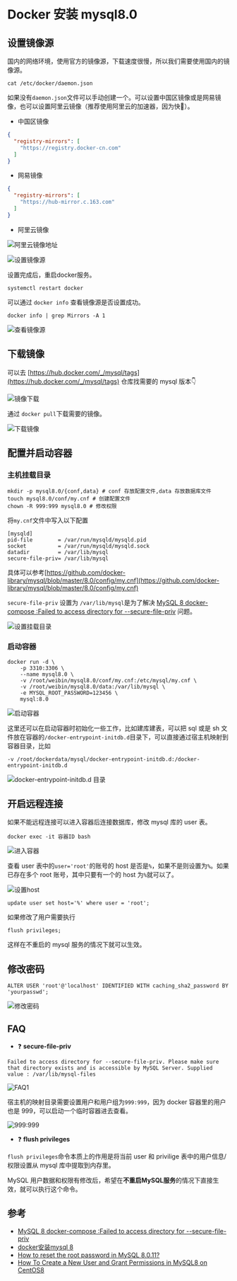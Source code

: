 # Docker 安装 mysql8.0


[//]: # (https://cdn.xiaobinqt.cn/xiaobinqt.io/20221121/63ec306e51a44dc2a3ca8ff24d6be941.png)

<!-- author： xiaobinqt -->
<!-- email： xiaobinqt@163.com -->
<!-- https://xiaobinqt.github.io -->
<!-- https://www.xiaobinqt.cn -->

## 设置镜像源

国内的网络环境，使用官方的镜像源，下载速度很慢，所以我们需要使用国内的镜像源。

```shell
cat /etc/docker/daemon.json
```

如果没有`daemon.json`文件可以手动创建一个。可以设置中国区镜像或是网易镜像，也可以设置阿里云镜像（推荐使用阿里云的加速器，因为快:rofl:）。

+ 中国区镜像

```json
{
  "registry-mirrors": [
    "https://registry.docker-cn.com"
  ]
}
```

+ 网易镜像

```json
{
  "registry-mirrors": [
    "https://hub-mirror.c.163.com"
  ]
}
```

+ 阿里云镜像

![阿里云镜像地址](https://cdn.xiaobinqt.cn/xiaobinqt.io/20221121/db638d8f1d5447bca5e54227203de932.png?imageView2/0/q/75|watermark/2/text/eGlhb2JpbnF0/font/dmlqYXlh/fontsize/1000/fill/IzVDNUI1Qg==/dissolve/52/gravity/SouthEast/dx/15/dy/15 '阿里云镜像地址')

![设置镜像源](https://cdn.xiaobinqt.cn/xiaobinqt.io/20221121/96866e63f1ca4b9d9f5e3b129c405cd4.png?imageView2/0/q/75|watermark/2/text/eGlhb2JpbnF0/font/dmlqYXlh/fontsize/1000/fill/IzVDNUI1Qg==/dissolve/52/gravity/SouthEast/dx/15/dy/15 '设置镜像源')

设置完成后，重启docker服务。

```shell
systemctl restart docker
```

可以通过 `docker info` 查看镜像源是否设置成功。

```shell
docker info | grep Mirrors -A 1
```

![查看镜像源](https://cdn.xiaobinqt.cn/xiaobinqt.io/20221121/bd599a600ab44a73a6f21de4167a4446.png?imageView2/0/q/75|watermark/2/text/eGlhb2JpbnF0/font/dmlqYXlh/fontsize/1000/fill/IzVDNUI1Qg==/dissolve/52/gravity/SouthEast/dx/15/dy/15 '查看镜像源')

## 下载镜像

可以去 [https://hub.docker.com/_/mysql/tags](https://hub.docker.com/_/mysql/tags) 仓库找需要的 mysql 版本:point_down:

![镜像下载](https://cdn.xiaobinqt.cn/xiaobinqt.io/20221121/09ed0f1adae443d3a22a34796c8b3c0e.png?imageView2/0/q/75|watermark/2/text/eGlhb2JpbnF0/font/dmlqYXlh/fontsize/1000/fill/IzVDNUI1Qg==/dissolve/52/gravity/SouthEast/dx/15/dy/15 '镜像下载')

通过 `docker pull`下载需要的镜像。

![下载镜像](https://cdn.xiaobinqt.cn/xiaobinqt.io/20221121/569c7174b200474f9e20724d2f7c4e35.png?imageView2/0/q/75|watermark/2/text/eGlhb2JpbnF0/font/dmlqYXlh/fontsize/1000/fill/IzVDNUI1Qg==/dissolve/52/gravity/SouthEast/dx/15/dy/15 '下载镜像')

## 配置并启动容器

### 主机挂载目录

```shell
mkdir -p mysql8.0/{conf,data} # conf 存放配置文件,data 存放数据库文件
touch mysql8.0/conf/my.cnf # 创建配置文件
chown -R 999:999 mysql8.0 # 修改权限
```

将`my.cnf`文件中写入以下配置

```shell
[mysqld]
pid-file        = /var/run/mysqld/mysqld.pid
socket          = /var/run/mysqld/mysqld.sock
datadir         = /var/lib/mysql
secure-file-priv= /var/lib/mysql
```

具体可以参考[https://github.com/docker-library/mysql/blob/master/8.0/config/my.cnf](https://github.com/docker-library/mysql/blob/master/8.0/config/my.cnf)

`secure-file-priv` 设置为 `/var/lib/mysql`是为了解决 [MySQL 8 docker-compose :Failed to access directory for --secure-file-priv](https://github.com/docker-library/mysql/issues/541) 问题。

![设置挂载目录](https://cdn.xiaobinqt.cn/xiaobinqt.io/20221121/014c2fb94bb74b0b8f42178efaff315c.png?imageView2/0/q/75|watermark/2/text/eGlhb2JpbnF0/font/dmlqYXlh/fontsize/1000/fill/IzVDNUI1Qg==/dissolve/52/gravity/SouthEast/dx/15/dy/15 '设置挂载目录')

### 启动容器

```shell
docker run -d \
    -p 3310:3306 \
    --name mysql8.0 \
    -v /root/weibin/mysql8.0/conf/my.cnf:/etc/mysql/my.cnf \
    -v /root/weibin/mysql8.0/data:/var/lib/mysql \
    -e MYSQL_ROOT_PASSWORD=123456 \
    mysql:8.0
```

![启动容器](https://cdn.xiaobinqt.cn/xiaobinqt.io/20221121/2c0a7dbf9628400a98fcfaaa341c6970.png?imageView2/0/q/75|watermark/2/text/eGlhb2JpbnF0/font/dmlqYXlh/fontsize/1000/fill/IzVDNUI1Qg==/dissolve/52/gravity/SouthEast/dx/15/dy/15 '启动容器')

这里还可以在启动容器时初始化一些工作，比如建库建表，可以把 sql 或是 sh 文件放在容器的`/docker-entrypoint-initdb.d`目录下，可以直接通过宿主机映射到容器目录，比如

```shell
-v /root/dockerdata/mysql/docker-entrypoint-initdb.d:/docker-entrypoint-initdb.d
```

![](https://cdn.xiaobinqt.cn/xiaobinqt.io/20230307/f4a351ea0e654164b078634826de0033.png?imageView2/0/q/75|watermark/2/text/eGlhb2JpbnF0/font/dmlqYXlh/fontsize/1000/fill/IzVDNUI1Qg==/dissolve/52/gravity/SouthEast/dx/15/dy/15 'docker-entrypoint-initdb.d 目录')

## 开启远程连接

如果不能远程连接可以进入容器后连接数据库，修改 mysql 库的 user 表。

```shell
docker exec -it 容器ID bash
````

![进入容器](https://cdn.xiaobinqt.cn/xiaobinqt.io/20221121/c086da058f074cfc96f93ce87d8d2cfb.png?imageView2/0/q/75|watermark/2/text/eGlhb2JpbnF0/font/dmlqYXlh/fontsize/1000/fill/IzVDNUI1Qg==/dissolve/52/gravity/SouthEast/dx/15/dy/15 '进入容器')

查看 user 表中的`user='root'`的账号的 host 是否是`%`，如果不是则设置为`%`。如果已存在多个 root 账号，其中只要有一个的 host 为`%`就可以了。

![设置host](https://cdn.xiaobinqt.cn/xiaobinqt.io/20221121/534fccacb5c44d9e8dcc9db8df1d6ee3.png?imageView2/0/q/75|watermark/2/text/eGlhb2JpbnF0/font/dmlqYXlh/fontsize/1000/fill/IzVDNUI1Qg==/dissolve/52/gravity/SouthEast/dx/15/dy/15 '设置host')

```shell
update user set host='%' where user = 'root';
```

如果修改了用户需要执行

```shell
flush privileges;
```

这样在不重启的 mysql 服务的情况下就可以生效。

## 修改密码

```shell
ALTER USER 'root'@'localhost' IDENTIFIED WITH caching_sha2_password BY 'yourpasswd';
```

![修改密码](https://cdn.xiaobinqt.cn/xiaobinqt.io/20221121/3ca7bd00dfaf402d871581aca72d2e93.png?imageView2/0/q/75|watermark/2/text/eGlhb2JpbnF0/font/dmlqYXlh/fontsize/1000/fill/IzVDNUI1Qg==/dissolve/52/gravity/SouthEast/dx/15/dy/15 '修改密码')

## FAQ

+ :question: **secure-file-priv**

```shell
Failed to access directory for --secure-file-priv. Please make sure that directory exists and is accessible by MySQL Server. Supplied value : /var/lib/mysql-files
```

![FAQ1](https://cdn.xiaobinqt.cn/xiaobinqt.io/20221121/22c2b7f4e7f24aaba10ede6b043cbb55.png?imageView2/0/q/75|watermark/2/text/eGlhb2JpbnF0/font/dmlqYXlh/fontsize/1000/fill/IzVDNUI1Qg==/dissolve/52/gravity/SouthEast/dx/15/dy/15 'FAQ1')

宿主机的映射目录需要设置用户和用户组为`999:999`，因为 docker 容器里的用户也是 999，可以启动一个临时容器进去查看。

![999:999](https://cdn.xiaobinqt.cn/xiaobinqt.io/20221121/8591686d90444944a3b3aaefed189b26.png?imageView2/0/q/75|watermark/2/text/eGlhb2JpbnF0/font/dmlqYXlh/fontsize/1000/fill/IzVDNUI1Qg==/dissolve/52/gravity/SouthEast/dx/15/dy/15 '999:999')

+ :question: **flush privileges**

`flush privileges`命令本质上的作用是将当前 user 和 privilige 表中的用户信息/权限设置从 mysql 库中提取到内存里。

MySQL 用户数据和权限有修改后，希望在**不重启MySQL服务**的情况下直接生效，就可以执行这个命令。

## 参考

+ [MySQL 8 docker-compose :Failed to access directory for --secure-file-priv](https://github.com/docker-library/mysql/issues/541)
+ [docker安装mysql 8](https://www.jianshu.com/p/000fee62e786)
+ [How to reset the root password in MySQL 8.0.11?](https://stackoverflow.com/questions/50691977/how-to-reset-the-root-password-in-mysql-8-0-11)
+ [How To Create a New User and Grant Permissions in MySQL8 on CentOS8](https://www.atlantic.net/dedicated-server-hosting/how-to-create-a-new-user-and-grant-permissions-in-mysql8-on-centos8/)


